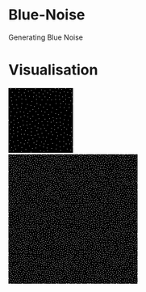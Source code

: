 # Blue-Noise
Generating Blue Noise
# Visualisation
![256 Points](points_visual.png)  
![4096 Points](points_visual_many.png)
